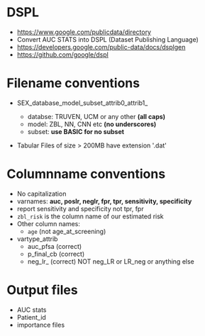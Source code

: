 # DSPL

+ https://www.google.com/publicdata/directory
+ Convert AUC STATS into DSPL (Dataset Publishing Language)
+ https://developers.google.com/public-data/docs/dsplgen
+ https://github.com/google/dspl

# Filename conventions

+ SEX_database_model_subset_attrib0_attrib1_
    - databse: TRUVEN, UCM or any other **(all caps)**
    - model: ZBL, NN, CNN etc **(no underscores)**
    - subset: **use BASIC for no subset**
    
+ Tabular Files of size > 200MB have extension '.dat'


# Columnname conventions

+ No capitalization
+ varnames: **auc, poslr, neglr, fpr, tpr, sensitivity, specificity**
+ report sensitivity and specificity not tpr, fpr
+ `zbl_risk` is the column name of our estimated risk
+ Other column names:
    - `age` (not age_at_screening)
+ vartype_attrib
    - auc_pfsa (correct)
    - p_final_cb (correct)
    - neg_lr_ (correct) NOT neg_LR or  LR_neg or anything else
    
# Output files 

+ AUC stats
+ Patient_id
+ importance files
